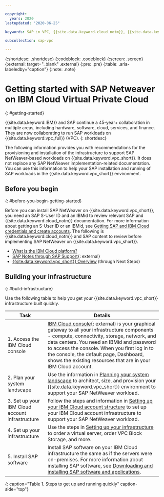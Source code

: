 ```yaml
---

copyright:
  years: 2020
lastupdated: "2020-06-25"

keywords: SAP in VPC, {{site.data.keyword.cloud_notm}}, {{site.data.keyword.cos_full_notm}}, {{site.data.keyword.cos_short}}, {{site.data.keyword.openshiftlong_notm}}, {{site.data.keyword.openshiftshort}}, Red Hat Enterprise Linux, SAP Data Hub on {{site.data.keyword.cloud_notm}}, data orchestration, data governance, data integration

subcollection: sap-vpc

---
```


{:shortdesc: .shortdesc}
{:codeblock: .codeblock}
{:screen: .screen}
{:external: target="_blank" .external}
{:pre: .pre}
{:table: .aria-labeledby="caption"}
{:note: .note}

# Getting started with SAP Netweaver on IBM Cloud Virtual Private Cloud
{: #getting-started}

{{site.data.keyword.IBM}} and SAP continue a 45-year+ collaboration in multiple areas, including hardware, software, cloud, services, and finance. They are now collaborating to run SAP workloads on {{site.data.keyword.vpc_full}} (VPC).
{: shortdesc}

The following information provides you with recommendations for the provisioning and installation of the infrastructure to support SAP NetWeaver-based workloads on {{site.data.keyword.vpc_short}}. It does not replace any SAP NetWeaver implementation-related documentation. You can use this information to help your SAP installation and running of SAP workloads in the {{site.data.keyword.vpc_short}} environment.


## Before you begin
{: #before-you-begin-getting-started}

Before you can install SAP NetWeaver on {{site.data.keyword.vpc_short}}, you need an SAP S-User ID and an IBMid to review relevant SAP and {{site.data.keyword.cloud_notm}} documentation. For more information about getting an S-User ID or an IBMid, see [Getting SAP and IBM Cloud credentials and create accounts](/docs/sap-netweaver?topic=sap-netweaver-get_sap_ibm_credentials). The following is {{site.data.keyword.cloud_notm}} and SAP content to review before implementing SAP NetWeaver on {{site.data.keyword.vpc_short}}.

  * [What is the IBM Cloud platform?](/docs/overview?topic=overview-whatis-platform)
  * [SAP Notes through SAP Support](https://support.sap.com/en/index.html){: external}
  * [{{site.data.keyword.vpc_short}} Overview](/docs/vpc?topic=vpc-about-vpc) (through Next Steps)

## Building your infrastructure
{: #build-infrastructure}

Use the following table to help you get your {{site.data.keyword.vpc_short}} infrastructure built quickly.

| Task | Details |
|--- | --- |
| 1. Access the IBM Cloud console | [IBM Cloud console](https://cloud.ibm.com){: external} is your graphical gateway to all your infrastructure components - compute, connectivity, storage, network, and data centers. You need an IBMid and password to access the console. When you first log in to the console, the default page, Dashboard, shows the existing resources that are in your IBM Cloud account. |
| 2. Plan your system landscape | Use the information in [Planning your system landscape](/docs/sap-vpc?topic=sap-vpc-planning-your-system-landscape) to architect, size, and provision your {{site.data.keyword.vpc_short}} environment to support your SAP NetWeaver workload. |
| 3. Set up your IBM Cloud account infrastructure | Follow the steps and information in [Setting up your IBM Cloud account structure](/docs/sap-vpc?topic=sap-vpc-account-structure) to set up your IBM Cloud account infrastructure to support your SAP NetWeaver workload. |
| 4. Set up your infrastructure | Use the steps in [Setting up your infrastructure](/docs/sap-vpc?topic=sap-vpc-set_up_infrastructure) to order a virtual server, order VPC Block Storage, and more. |
| 5. Install SAP software | Install SAP software on your IBM Cloud infrastructure the same as if the servers were on-premises. For more information about installing SAP software, see [Downloading and installing SAP software and applications](/docs/sap-vpc?topic=sap-vpc-install_sap). |
{: caption="Table 1. Steps to get up and running quickly" caption-side="top"}
